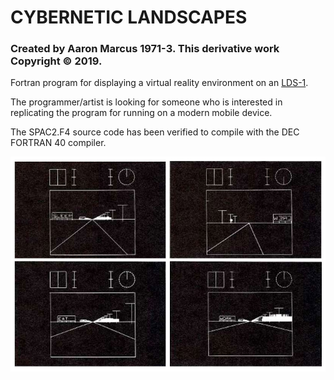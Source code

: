 # CYBERNETIC LANDSCAPES

### Created by Aaron Marcus 1971-3.  This derivative work Copyright © 2019.

Fortran program for displaying a virtual reality environment on an
[LDS-1](https://en.wikipedia.org/wiki/LDS-1_%28Line_Drawing_System-1%29).

The programmer/artist is looking for someone who is interested in
replicating the program for running on a modern mobile device.

The SPAC2.F4 source code has been verified to compile with the DEC
FORTRAN 40 compiler.

![](https://raw.githubusercontent.com/aaron-marcus/cybernetic-landscapes/master/img/pic.jpg)
